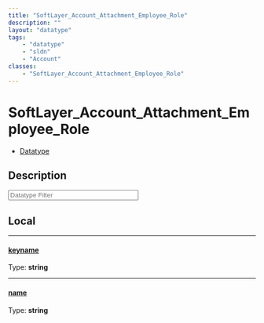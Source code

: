 ```yaml
---
title: "SoftLayer_Account_Attachment_Employee_Role"
description: ""
layout: "datatype"
tags:
    - "datatype"
    - "sldn"
    - "Account"
classes:
    - "SoftLayer_Account_Attachment_Employee_Role"
---
```


# SoftLayer_Account_Attachment_Employee_Role
<div id='service-datatype'>
    <ul id='sldn-reference-tabs'>
        <li id='datatype'> <a href='/reference/datatypes/SoftLayer_Account_Attachment_Employee_Role' >Datatype</a></li>
    </ul>
</div>

## Description 








<!-- Filer BEGIN -->
<div class="view-filters">
        <div class="clearfix">
            <div class="search-input-box">
                <input placeholder="Datatype Filter" onkeyup="titleSearch(inputId='prop-input', divId='properties', elementClass='prop-row')" 
                    type="text" id="prop-input" value="" size="30" maxlength="128" class="form-text">
            </div>
        </div>
</div>
<!-- Filer END -->

<div id="properties" class="content">
<div id="localProperties" class="prop-content" >

## Local
<div class="prop-row">

-----
[keyname]: #keyname
#### [keyname]
  
<span class="type-label">Type: </span>**string**  



</div>
<div class="prop-row">

-----
[name]: #name
#### [name]
  
<span class="type-label">Type: </span>**string**  



</div>
</div>
<!-- LOCAL PROPERTY END -->

</div>


